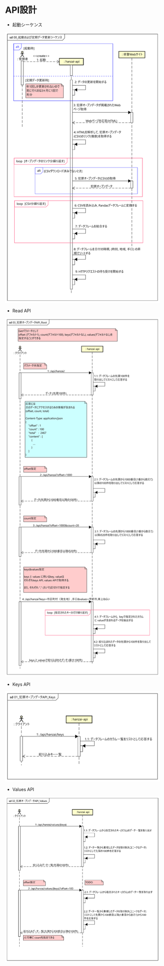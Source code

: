 # API設計

- 起動シーケンス
<img src="https://github.com/opendata-yamanashi/hanzai-api/blob/main/img/00_%E8%B5%B7%E5%8B%95%E3%81%8A%E3%82%88%E3%81%B3%E5%AE%9A%E6%9C%9F%E3%83%87%E3%83%BC%E3%82%BF%E6%9B%B4%E6%96%B0%E3%82%B7%E3%83%BC%E3%82%B1%E3%83%B3%E3%82%B9.svg" width="700">

- Read API
<img src="https://github.com/opendata-yamanashi/hanzai-api/blob/main/img/03_%E7%8A%AF%E7%BD%AA%E3%82%AA%E3%83%BC%E3%83%97%E3%83%B3%E3%83%87%E3%83%BC%E3%82%BFAPI_Root.svg" width="700">
 
 - Keys API
<img src="https://github.com/opendata-yamanashi/hanzai-api/blob/main/img/01_%E7%8A%AF%E7%BD%AA%E3%82%AA%E3%83%BC%E3%83%97%E3%83%B3%E3%83%87%E3%83%BC%E3%82%BFAPI_Keys.svg" width="700">
 
 - Values API
<img src="https://github.com/opendata-yamanashi/hanzai-api/blob/main/img/02_%E7%8A%AF%E7%BD%AA%E3%82%AA%E3%83%BC%E3%83%97%E3%83%B3%E3%83%87%E3%83%BC%E3%82%BFAPI_Values.svg" width="700">
